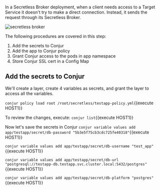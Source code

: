 

In a Secretless Broker deployment, when a client needs access to a Target Service it doesn't try to make a direct connection. Instead, it sends the request through its Secretless Broker.

![secretless broker](https://docs.conjur.org/Latest/en/Content/Resources/Images/secretless_architecture.svg)

The following procedures are covered in this step:

1. Add the secrets to Conjur
2. Add the app to Conjur policy
3. Grant Conjur access to the pods in app namespace
4. Store Conjur SSL cert in a Config Map

## Add the secrets to Conjur

We'll create a layer, create 4 variables as secrets, and grant the layer to access all the variables.

`conjur policy load root /root/secretless/testapp-policy.yml`{{execute HOST1}}

To review the changes, execute: `conjur list`{{execute HOST1}}

Now let's save the secrets in Conjur
`conjur variable values add app/testapp/secret/db-password "5b3e5f75cb3cdc725fe40318"`{{execute HOST1}}

`conjur variable values add app/testapp/secret/db-username "test_app"`{{execute HOST1}}

`conjur variable values add app/testapp/secret/db-url "postgresql://testapp-db.testapp.svc.cluster.local:5432/postgres"`{{execute HOST1}}

`conjur variable values add app/testapp/secret/db-platform "postgres"`{{execute HOST1}}

